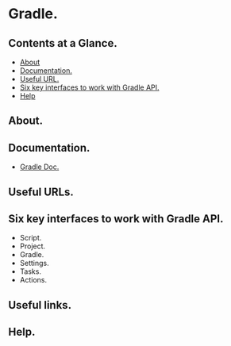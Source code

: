 # Gradle.





## Contents at a Glance.
* [About](#about)
* [Documentation.](#documentation)
* [Useful URL.](#useful-urls)
* [Six key interfaces to work with Gradle API.](#six-key-interfaces-to-work-with-gradle-api)
* [Help](#help)





## About.





## Documentation.
* [Gradle Doc.](https://docs.gradle.org/current/userguide/userguide.html)





## Useful URLs.





## Six key interfaces to work with Gradle API.
* Script.
* Project.
* Gradle.
* Settings.
* Tasks.
* Actions.





## Useful links.





## Help.
